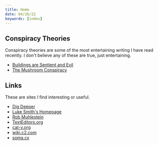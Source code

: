 ```yaml
---
title: Home
date: 04/26/22
keywords: [index]
---
```

## Conspiracy Theories
Conspiracy theories are some of the most entertaining writing I have read
recently.  I don't believe any of these are true, just entertaining.

- [Buildings are Sentient and Evil](/buildings-are-evil.html)
- [The Mushroom Conspiracy](/mushroom-conspiracy.html)

## Links
These are sites I find interesting or useful.

- [Dig Deeper](https://digdeeper.neocities.org/)
- [Luke Smith's Homepage](https://lukesmith.xyz)
- [Rob Muhlestein](https://github.com/rwxrob)
- [TextEditors.org](https://www.texteditors.org/cgi-bin/wiki.pl)
- [cat-v.org](http://cat-v.org/)
- [wiki.c2.com](http://wiki.c2.com/)
- [soma.cx](https://soma.cx)
